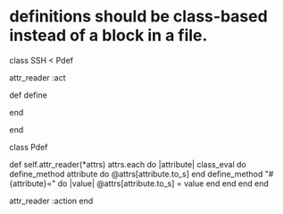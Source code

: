 # definitions should be class-based instead of a block in a file. 

class SSH < Pdef

  attr_reader :act
  
  def define
    
  end
  
end

class Pdef
  
  def self.attr_reader(*attrs)
    attrs.each do |attribute|
      class_eval do
        define_method attribute do
          @attrs[attribute.to_s]
        end
        define_method "#{attribute}=" do |value|
          @attrs[attribute.to_s] = value
        end
      end
    end
  end
  
  attr_reader :action
end